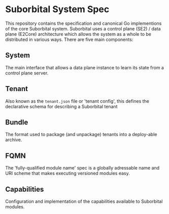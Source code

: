 # Suborbital System Spec

This repository contains the specification and canonical Go implementions of the core Suborbital system. Suborbital uses a control plane (SE2) / data plane (E2Core) architecture which allows the system as a whole to be distributed in various ways. There are five main components:

## System
The main interface that allows a data plane instance to learn its state from a control plane server.

## Tenant
Also known as the `tenant.json` file or 'tenant config', this defines the declarative schema for describing a Suborbital tenant

## Bundle
The format used to package (and unpackage) tenants into a deploy-able archive.

## FQMN
The 'fully-qualified module name' spec is a globally adressable name and URI scheme that makes executing versioned modules easy.

## Capabilities
Configuration and implementation of the capabilities available to Suborbital modules.